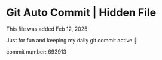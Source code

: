 # Git Auto Commit | Hidden File

This file was added Feb 12, 2025

Just for fun and keeping my daily git commit active 🤪

commit number: 693913
